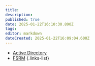 ```yaml
---
title: 
description: 
published: true
date: 2025-01-22T16:10:30.890Z
tags: 
editor: markdown
dateCreated: 2025-01-22T16:09:04.600Z
---
```


- [Active Directory](/Windows-Server/Active_Directory)
- [FSRM](/fr/Windows-Server/Gestionnaire-ressources-serveur-fichiers)
{.links-list}